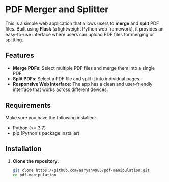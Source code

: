 # PDF Merger and Splitter

This is a simple web application that allows users to **merge** and **split** PDF files. Built using **Flask** (a lightweight Python web framework), it provides an easy-to-use interface where users can upload PDF files for merging or splitting.

## Features

- **Merge PDFs**: Select multiple PDF files and merge them into a single PDF.
- **Split PDFs**: Select a PDF file and split it into individual pages.
- **Responsive Web Interface**: The app has a clean and user-friendly interface that works across different devices.

## Requirements

Make sure you have the following installed:

- Python (>= 3.7)
- pip (Python's package installer)

## Installation

1. **Clone the repository:**
   ```bash
   git clone https://github.com/aaryan4985/pdf-manipulation.git
   cd pdf-manipulation
   ```

